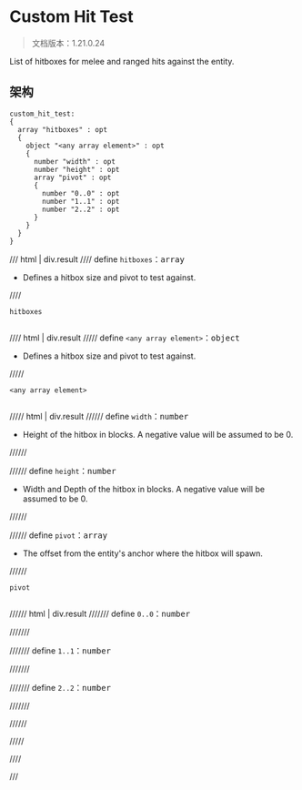 # Custom Hit Test

> 文档版本：1.21.0.24

List of hitboxes for melee and ranged hits against the entity.

## 架构

```mcschema
custom_hit_test:
{
  array "hitboxes" : opt
  {
    object "<any array element>" : opt
    {
      number "width" : opt
      number "height" : opt
      array "pivot" : opt
      {
        number "0..0" : opt
        number "1..1" : opt
        number "2..2" : opt
      }
    }
  }
}

```

/// html | div.result
//// define
`hitboxes`：<samp>array</samp>

- Defines a hitbox size and pivot to test against.


////

<div class="language-text highlight"><span class="filename"><code>hitboxes</code></span><pre id="__code_1"><span></span></pre></div>

//// html | div.result
///// define
`<any array element>`：<samp>object</samp>

- Defines a hitbox size and pivot to test against.


/////

<div class="language-text highlight"><span class="filename"><code>&lt;any array element&gt;</code></span><pre id="__code_1"><span></span></pre></div>

///// html | div.result
////// define
`width`：<samp>number</samp>

- Height of the hitbox in blocks. A negative value will be assumed to be 0.


//////


////// define
`height`：<samp>number</samp>

- Width and Depth of the hitbox in blocks. A negative value will be assumed to be 0.


//////


////// define
`pivot`：<samp>array</samp>

- The offset from the entity's anchor where the hitbox will spawn.


//////

<div class="language-text highlight"><span class="filename"><code>pivot</code></span><pre id="__code_1"><span></span></pre></div>

////// html | div.result
/////// define
`0..0`：<samp>number</samp>


///////


/////// define
`1..1`：<samp>number</samp>


///////


/////// define
`2..2`：<samp>number</samp>


///////


//////


/////


////


///

